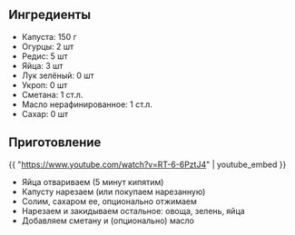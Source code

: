## Ингредиенты

- Капуста: 150 г
- Огурцы: 2 шт
- Редис: 5 шт
- Яйца: 3 шт
- Лук зелёный: 0 шт
- Укроп: 0 шт
- Сметана: 1 ст.л.
- Масло нерафинированное: 1 ст.л.
- Сахар: 0 шт

## Приготовление

{{ "https://www.youtube.com/watch?v=RT-6-6PztJ4" | youtube_embed }}

- Яйца отвариваем (5 минут кипятим)
- Капусту нарезаем (или покупаем нарезанную)
- Солим, сахаром ее, опционально отжимаем
- Нарезаем и закидываем остальное: овоща, зелень, яйца
- Добавляем сметану и (опционально) масло